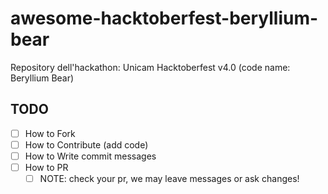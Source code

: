 # awesome-hacktoberfest-beryllium-bear
Repository dell'hackathon: Unicam Hacktoberfest v4.0 (code name: Beryllium Bear)

## TODO
- [ ] How to Fork
- [ ] How to Contribute (add code)
- [ ] How to Write commit messages
- [ ] How to PR
  - [ ] NOTE: check your pr, we may leave messages or ask changes!
